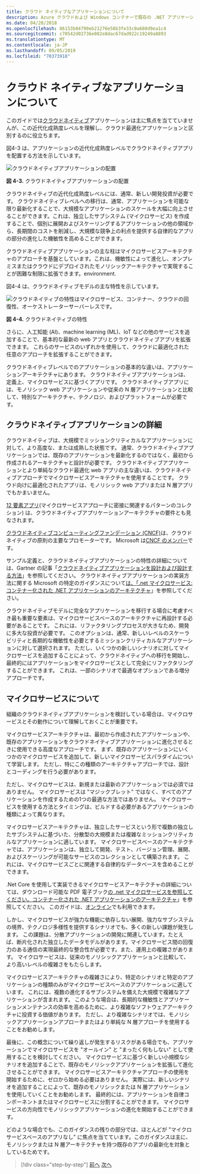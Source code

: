 ```yaml
---
title: クラウド ネイティブなアプリケーションについて
description: Azure クラウドおよび Windows コンテナーで既存の .NET アプリケーションを最新化する |クラウドネイティブアプリケーションについて
ms.date: 04/28/2018
ms.openlocfilehash: 86153b04790eb21276e58b3fe33c0a680d9ea1c4
ms.sourcegitcommit: c70542d02736e082e8dac67dad922c19249a8893
ms.translationtype: MT
ms.contentlocale: ja-JP
ms.lasthandoff: 09/05/2019
ms.locfileid: "70373918"
---
```

# <a name="what-about-cloud-native-applications"></a>クラウド ネイティブなアプリケーションについて

このガイドでは[クラウドネイティブ](https://azure.microsoft.com/overview/cloudnative/)アプリケーションは主に焦点を当てていませんが、この近代化成熟度レベルを理解し、クラウド最適化アプリケーションと区別するのに役立ちます。

図4-3 は、アプリケーションの近代化成熟度レベルでクラウドネイティブアプリを配置する方法を示しています。

![クラウドネイティブアプリケーションの配置](./media/image3.png)

**図 4-3.** クラウドネイティブアプリケーションの配置

クラウドネイティブの近代化成熟度レベルには、通常、新しい開発投資が必要です。 クラウドネイティブレベルへの移行は、通常、アプリケーションを可能な限り最新化することで、大規模なアプリケーションのスケールを大幅に向上させることができます。これは、独立したサブシステム (マイクロサービス) を作成することで、個別に展開およびスケーリングするアプリケーションの他の領域から、長期間のコストを削減し、大規模な競争上の利点を提供する自律的なアプリの部分の進化した機敏性を高めることができます。

クラウドネイティブアプリケーションの主な柱はマイクロサービスアーキテクチャのアプローチを基盤としています。これは、機敏性によって進化し、オンプレミスまたはクラウドにデプロイされたモノリシックアーキテクチャで実現することが困難な制限に拡張できます。environment.

図4-4 は、クラウドネイティブモデルの主な特性を示しています。

![クラウドネイティブの特性はマイクロサービス、コンテナー、クラウドの回復性、オーケストレーターサーバーレスです。](./media/image4.png)

**図 4-4.** クラウドネイティブの特性

さらに、人工知能 (AI)、machine learning (ML)、IoT などの他のサービスを追加することで、基本的な最新の web アプリとクラウドネイティブアプリを拡張できます。 これらのサービスのいずれかを使用して、クラウドに最適化された任意のアプローチを拡張することができます。

クラウドネイティブレベルでのアプリケーションの基本的な違いは、アプリケーションアーキテクチャにあります。 クラウドネイティブアプリケーションは、定義上、マイクロサービスに基づくアプリです。 クラウドネイティブアプリには、モノリシック web アプリケーションや従来の N 層アプリケーションと比較して、特別なアーキテクチャ、テクノロジ、およびプラットフォームが必要です。

## <a name="cloud-native-applications-details"></a>クラウドネイティブアプリケーションの詳細

クラウドネイティブは、大規模でミッションクリティカルなアプリケーションに対して、より高度な、または成熟した状態です。 通常、クラウドネイティブアプリケーションでは、既存のアプリケーションを最新化するのではなく、最初から作成されるアーキテクチャと設計が必要です。 クラウドネイティブアプリケーションとより単純なクラウド最適化 web アプリの主な違いは、クラウドネイティブアプローチでマイクロサービスアーキテクチャを使用することです。 クラウド向けに最適化されたアプリは、モノリシック web アプリまたは N 層アプリでもかまいません。

[12 要素アプリ](https://12factor.net/)(マイクロサービスアプローチに密接に関連するパターンのコレクション) は、クラウドネイティブアプリケーションアーキテクチャの要件とも見なされます。

[クラウドネイティブコンピューティングファンデーション (CNCF)](https://www.cncf.io/)は、クラウドネイティブの原則の主要なプロモーターです。 Microsoft は[CNCF のメンバー](https://azure.microsoft.com/blog/announcing-cncf/)です。

サンプル定義と、クラウドネイティブアプリケーションの特性の詳細については、Gartner の記事「[クラウドネイティブアプリケーションを設計および設計する方法](https://www.gartner.com/doc/3181919/architect-design-cloudnative-applications)」を参照してください。 クラウドネイティブアプリケーションの実装方法に関する Microsoft の特定のガイダンスについて[は、「.net マイクロサービス:コンテナー化された .NET アプリケーションのアーキテクチャ](https://aka.ms/microservicesebook)」を参照してください。

クラウドネイティブモデルに完全なアプリケーションを移行する場合に考慮すべき最も重要な要素は、マイクロサービスベースのアーキテクチャに再設計する必要があることです。 これには、リファクタリングプロセスが大きなため、開発に多大な投資が必要です。 このオプションは、通常、新しいレベルのスケーラビリティと長期的な機敏性を必要とするミッションクリティカルなアプリケーションに対して選択されます。 ただし、いくつかの新しいシナリオに対してマイクロサービスを追加することによって、クラウドネイティブへの移行を開始し、最終的にはアプリケーションをマイクロサービスとして完全にリファクタリングすることができます。 これは、一部のシナリオで最適なオプションである増分アプローチです。

## <a name="what-about-microservices"></a>マイクロサービスについて

組織のクラウドネイティブアプリケーションを検討している場合は、マイクロサービスとその動作について理解しておくことが重要です。

マイクロサービスアーキテクチャは、最初から作成されたアプリケーションや、既存のアプリケーションをクラウドネイティブアプリケーションに進化させるときに使用できる高度なアプローチです。 まず、既存のアプリケーションにいくつかのマイクロサービスを追加して、新しいマイクロサービスパラダイムについて学習します。 ただし、特にこの種類のアーキテクチャアプローチでは、設計とコーディングを行う必要があります。

ただし、マイクロサービスは、新規または最新のアプリケーションでは必須ではありません。 マイクロサービスは "マジックブレット" ではなく、すべてのアプリケーションを作成するための1つの最適な方法ではありません。 マイクロサービスを使用する方法とタイミングは、ビルドする必要があるアプリケーションの種類によって異なります。

マイクロサービスアーキテクチャは、独立したサービスという形で複数の独立したサブシステムに基づいた、分散型の大規模または複雑なミッションクリティカルなアプリケーションに適しています。 マイクロサービスベースのアーキテクチャでは、アプリケーションは、独立して開発、テスト、バージョン管理、展開、およびスケーリングが可能なサービスのコレクションとして構築されます。 これには、マイクロサービスごとに関連する自律的なデータベースを含めることができます。

.Net Core を使用して実装できるマイクロサービスアーキテクチャの詳細については、ダウンロード可能な PDF 電子ブック[の .net マイクロサービスを参照してください。コンテナー化された .NET アプリケーションのアーキテクチャ](https://aka.ms/microservicesebook)」を参照してください。 このガイドは、[オンライン](../../microservices/index.md)でも利用できます。

しかし、マイクロサービスが強力な機能に依存しない展開、強力なサブシステムの境界、テクノロジ多様性を提供するシナリオでも、多くの新しい課題が発生します。 この課題は、分散アプリケーションの開発に関連しています。たとえば、断片化された独立したデータモデルがあります。マイクロサービス間の回復力のある通信の実現最終的な整合性が必要です。また、運用上の複雑さがあります。 マイクロサービスは、従来のモノリシックアプリケーションと比較して、より高いレベルの複雑さをもたらします。

マイクロサービスアーキテクチャの複雑さにより、特定のシナリオと特定のアプリケーションの種類のみがマイクロサービスベースのアプリケーションに適しています。 これには、複数の進化するサブシステムを備えた大規模で複雑なアプリケーションが含まれます。 このような場合は、長期的な機敏性とアプリケーションメンテナンスの効率を高めるために、より複雑なソフトウェアアーキテクチャに投資する価値があります。 ただし、より複雑なシナリオでは、モノリシックアプリケーションアプローチまたはより単純な N 層アプローチを使用することをお勧めします。

最後に、この概念について繰り返しが発生するリスクがある場合でも、アプリケーションでマイクロサービスを "オールイン" と "まったく何もしない" として使用することを検討してください。 マイクロサービスに基づく新しい小規模なシナリオを追加することで、既存のモノリシックアプリケーションを拡張して進化させることができます。 マイクロサービスアーキテクチャアプローチの使用を開始するために、ゼロから始める必要はありません。 実際には、新しいシナリオを追加することによって、既存のモノリシックまたは N 層アプリケーションを使用していくことをお勧めします。 最終的には、アプリケーションを自律コンポーネントまたはマイクロサービスに分割することができます。 マイクロサービスの方向性でモノリシックアプリケーションの進化を開始することができます。

どのような場合でも、このガイダンスの残りの部分では、ほとんどが "マイクロサービスベースのアプリなし" に焦点を当てています。このガイダンスは主に、モノリシックまたは N 層アーキテクチャを持つ既存のアプリの最新化を対象としているためです。

> [!div class="step-by-step"]
> [前へ](microsoft-technologies-in-cloud-optimized-applications.md)
> [次へ](deploy-existing-net-apps-as-windows-containers.md)
